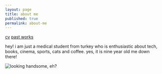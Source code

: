 ```yaml
---
layout: page
title: about me
published: true
permalink: about-me
---
```

<!--<a href="/projects">projects</a> -->

<a href="/docs/CV_BoraOden-2024.pdf">cv</a> <a href="/docs/bora öden - past works.pdf">past works</a>

<!--- <img src="images/medic.gif" alt="mediiic!" width="245" height="127"> --->

hey! i am just a medical student from turkey who is enthusiastic about tech, books, cinema, sports, cats and coffee. yes, it is nine year old me down there!

![looking handsome, eh?]({{site.baseurl}}/images/bora1a.png)
